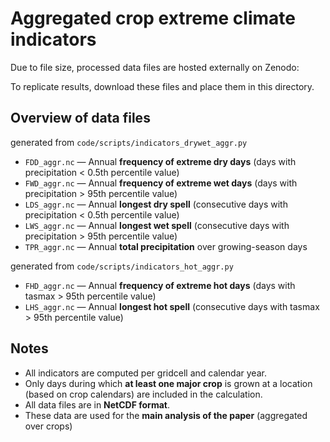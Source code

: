 # Aggregated crop extreme climate indicators

Due to file size, processed data files are hosted externally on Zenodo:

To replicate results, download these files and place them in this directory.

## Overview of data files

generated from `code/scripts/indicators_drywet_aggr.py`
- `FDD_aggr.nc` — Annual **frequency of extreme dry days** (days with precipitation < 0.5th percentile value)
- `FWD_aggr.nc` — Annual **frequency of extreme wet days** (days with precipitation > 95th percentile value)
- `LDS_aggr.nc` — Annual **longest dry spell** (consecutive days with precipitation < 0.5th percentile value)
- `LWS_aggr.nc` — Annual **longest wet spell** (consecutive days with precipitation > 95th percentile value)
- `TPR_aggr.nc` — Annual **total precipitation** over growing-season days

generated from `code/scripts/indicators_hot_aggr.py`
- `FHD_aggr.nc` — Annual **frequency of extreme hot days** (days with tasmax > 95th percentile value)
- `LHS_aggr.nc` — Annual **longest hot spell** (consecutive days with tasmax > 95th percentile value)

## Notes

- All indicators are computed per gridcell and calendar year.
- Only days during which **at least one major crop** is grown at a location (based on crop calendars) are included in the calculation.
- All data files are in **NetCDF format**.
- These data are used for the **main analysis of the paper** (aggregated over crops)


